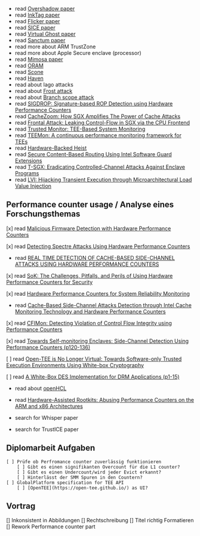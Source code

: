 * read [Overshadow paper](../sources/overshadow.pdf)
* read [InkTag paper](../sources/inktag.pdf)
* read [Flicker paper](../sources/flicker.pdf)
* read [SICE paper](../sources/sice.pdf)
* read [Virtual Ghost paper](../sources/VirtualGhost-ASPLOS-2014.pdf)
* read [Sanctum paper](../sources/sec16_paper_costan_sanctum.pdf)
* read more about ARM TrustZone
* read more about Apple Secure enclave (processor)
* read [Mimosa paper](../sources/mimosa.pdf)
* read [ORAM](../sources/oram.pdf)
* read [Scone](../sources/osdi16-arnautov_scone.pdf)
* read [Haven](../sources/osdi14-paper-baumann.pdf)
* read about Iago attacks
* read about [Frost attack](../sources/frost_attack.pdf)
* read about [Branch scope attack](../sources/branchscope2018evtyushkin.pdf)
* read [SIGDROP: Signature-based ROP Detection using Hardware Performance Counters](../sources/1609.02667v1_sigdrop.pdf)
* read [CacheZoom: How SGX Amplifies The Power of Cache Attacks](../sources/1703.06986v2_cachezoom.pdf)
* read [Frontal Attack: Leaking Control-Flow in SGX via the CPU Frontend](../sources/frontalattack)
* read [Trusted Monitor: TEE-Based System Monitoring](../sources/Trusted_Monitor_TEE-Based_System_Monitoring.pdf)
* read [TEEMon: A continuous performance monitoring framework for TEEs](../sources/2012.06554v1_teemon.pdf)
* read [Hardware-Backed Heist](../sources/3319535_3354197_ecdsa_trustzone.pdf)
* read [Secure Content-Based Routing Using Intel Software Guard Extensions](../sources/2988336.2988346_content_based_routing_sgx.pdf)
* read [T-SGX: Eradicating Controlled-Channel Attacks Against Enclave Programs](../sources/ndss2017_07-2_Shih_paper_tsgx.pdf)
* read [LVI: Hijacking Transient Execution through Microarchitectural Load Value Injection](../sources/load_value_injection.pdf)

## Performance counter usage / Analyse eines Forschungsthemas
[x] read [Malicious Firmware Detection with Hardware Performance Counters](../sources/tmscs16_firmware_detect_hpc.pdf)

[x] read [Detecting Spectre Attacks Using Hardware Performance Counters](../sources/10338791_hpc_spectre.pdf)

* read [REAL TIME DETECTION OF CACHE-BASED SIDE-CHANNEL ATTACKS USING HARDWARE PERFORMANCE COUNTERS](../sources/MarcoChiapetta_10124219_ms_hpc_detect_side_channel_attacks.pdf)

[x] read [SoK: The Challenges, Pitfalls, and Perils of Using Hardware Performance Counters for Security](../sources/10094405_sok_hpc_for_security.pdf)

[x] read [Hardware Performance Counters for System Reliability Monitoring](../sources/hpc_for_reliability_monitoring.pdf)

* read [Cache-Based Side-Channel Attacks Detection through Intel Cache Monitoring Technology and Hardware Performance Counters](../sources/hpc_for_cache_siede_channel_detection.pdf)

[x] read [CFIMon: Detecting Violation of Control Flow Integrity using Performance Counters](../sources/cfimon-dsn12.pdf)

[x] read [Towards Self-monitoring Enclaves: Side-Channel Detection Using Performance Counters (p120-136)](../sources/secure_it_systems.pdf)

[ ] read [Open-TEE is No Longer Virtual: Towards Software-only Trusted Execution Environments Using White-box Cryptography](../sources/Open-TEE_is_No_Longer_Virtual_Towards_Software-Only_Trusted_Execution_Environments_Using_White-Box_Cryptography.pdf)

[ ] read [A White-Box DES Implementation for DRM Applications (p1-15)](../sources/b11725_whitebox.pdf)

* read about [openHCL](https://openvmm.dev/user_guide/openhcl.html)
* read [Hardware-Assisted Rootkits: Abusing Performance Counters on the ARM and x86 Architectures](../sources/hardware_assisted_rrotkits.pdf)

* search for Whisper paper
* search for TrustICE paper

## Diplomarbeit Aufgaben
    [ ] Prüfe ob Perfromance counter zuverlässig funktionieren
        [ ] Gibt es einen signifikanten Overcount für die L1 counter?
        [ ] Gibt es einen Undercount/wird jeder Evict erkannt?
        [ ] Hinterlässt der SMM Spuren in den Countern?
    [ ] GlobalPlatform specification for TEE API
        [ ] [OpenTEE](https://open-tee.github.io/) as UI?

## Vortrag
[] Inkonsistent in Abbildungen
[] Rechtschreibung
[] Titel richtig Formatieren
[] Rework Performance counter part